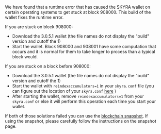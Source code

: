 We have found that a runtime error that has caused the SKYRA wallet on certain operating systems to get stuck at block 908000. This build of the wallet fixes the runtime error.

If you are stuck on block 908000:
- Download the 3.0.5.1 wallet (the file names do not display the "build" version and cutoff the 1)
- Start the wallet. Block 908000 and 908001 have some computation that occurs and it is normal for them to take longer to process than a typical block would.

If you are stuck on a block before 908000:
- Download the 3.0.5.1 wallet (the file names do not display the "build" version and cutoff the 1)
- Start the wallet with `reindexaccumulators=1` in your `skyra.conf` file (you can figure out the location of your `skyra.conf` [here](https://skyra.freshdesk.com/support/solutions/articles/30000004664-where-are-my-wallet-dat-blockchain-and-configuration-conf-files-located-) )
- After starting the wallet, remove `reindexaccumulators=1` from your `skyra.conf` or else it will perform this operation each time you start your wallet.

If both of those solutions failed you can use the [blockchain snapshot](http://178.254.23.111/~pub/SKYRA/Daily-Snapshots-Html/SKYRA-Daily-Snapshots.html). If using the snapshot, please carefully follow the instructions on the snapshot page.